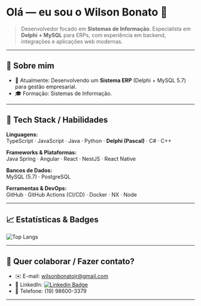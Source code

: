 # Olá — eu sou o Wilson Bonato 👋

> Desenvolvedor focado em **Sistemas de Informação**. Especialista em **Delphi + MySQL** para ERPs, com experiência em backend, integrações e aplicações web modernas.

---

## 📌 Sobre mim
- 🔭 Atualmente: Desenvolvendo um **Sistema ERP** (Delphi + MySQL 5.7) para gestão empresarial.  
- 🎓 Formação: Sistemas de Informação.  

---

## 🧰 Tech Stack / Habilidades

**Linguagens:**  
TypeScript · JavaScript · Java · Python · **Delphi (Pascal)** · C# · C++

**Frameworks & Plataformas:**  
Java Spring · Angular · React · NestJS · React Native

**Bancos de Dados:**  
MySQL (5.7) · PostgreSQL

**Ferramentas & DevOps:**  
GitHub · GitHub Actions (CI/CD) · Docker · NX · Node

---

## 📈 Estatísticas & Badges

![Top Langs](https://github-readme-stats.vercel.app/api/top-langs/?username=bonatowil&layout=compact&theme=radical)

---

## 📎 Quer colaborar / Fazer contato?  
- ✉️ E-mail: [wilsonbonatojr@gmail.com](mailto:wilsonbonatojr@gmail.com)  
- 🔗 LinkedIn: [![Linkedin Badge](https://img.shields.io/badge/Wilson%20Bonato-blue?style=flat-square&logo=Linkedin&logoColor=white&link=https://www.linkedin.com/in/wilson-bonato-05a954248/)](https://www.linkedin.com/in/wilson-bonato-05a954248/)
- 📱 Telefone: (19) 98600-3379

---

